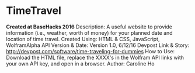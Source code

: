 # TimeTravel
**Created at BaseHacks 2016**
Description: A useful website to provide information (i.e., weather, worth of money) for your planned date and location of time travel.
Created Using: HTML & CSS, JavaScript, WolframAlpha API
Version & Date: Version 1.0, 6/12/16
Devpost Link & Story: http://devpost.com/software/time-traveling-for-dummies
How to Use: Download the HTML file, replace the XXXX's in the Wolfram API links with your own API key, and open in a browser.
Author: Caroline Ho
